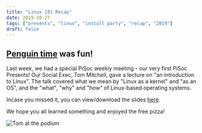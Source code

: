 ```yaml
---
title: "Linux 101 Recap"
date: 2019-10-27
tags: ["presents", "linux", "install party", "recap", "2019"]
draft: false
---
```


## [Penguin time](/news/linux-101-and-install-party-2019/) was fun!

Last week, we had a special PiSoc weekly meeting - our very first PiSoc Presents! Our Social Exec, Tom Mitchell, gave a lecture on "an introduction to Linux". The talk covered what we mean by "Linux as a kernel" and "as an OS", and the "what", "why" and "how" of Linux-based operating systems.

Incase you missed it, you can view/download the slides [here](https://docs.google.com/presentation/d/1Q_8909c6akzb8yJZHaPy1EH70iR2yqFe6Vq2JqbnYV8/edit?usp=sharing).

We hope you all learned something and enjoyed the free pizza!

![Tom at the podium](/img/linux-101-podium-2019.jpg "Tom at the podium, starting arguments about text editors - vim is better!")

